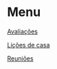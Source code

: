 # Menu

[Avaliações](avaliacoes/avaliacoes.md)

[Lições de casa](homework/homework.md)

[Reuniões](reunioes/reunioes.md)